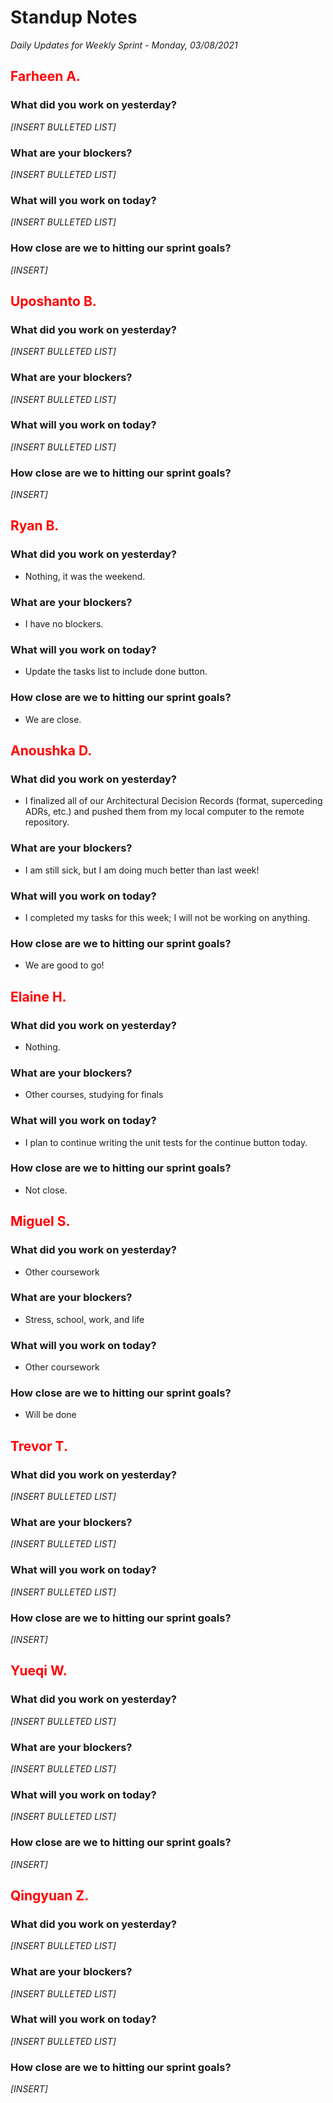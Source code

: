 # Standup Notes
*Daily Updates for Weekly Sprint - Monday, 03/08/2021*

## <span style="color: red;">Farheen A.</span> 

### What did you work on yesterday?
*[INSERT BULLETED LIST]*

### What are your blockers?
*[INSERT BULLETED LIST]*

### What will you work on today?
*[INSERT BULLETED LIST]*

### How close are we to hitting our sprint goals?
*[INSERT]*

## <span style="color: red;">Uposhanto B.</span> 

### What did you work on yesterday?
*[INSERT BULLETED LIST]*

### What are your blockers?
*[INSERT BULLETED LIST]*

### What will you work on today?
*[INSERT BULLETED LIST]*

### How close are we to hitting our sprint goals?
*[INSERT]*

## <span style="color: red;">Ryan B.</span>

### What did you work on yesterday?
- Nothing, it was the weekend.

### What are your blockers?
- I have no blockers.

### What will you work on today?
- Update the tasks list to include done button.

### How close are we to hitting our sprint goals?
- We are close.

## <span style="color: red;">Anoushka D.</span>

### What did you work on yesterday?
- I finalized all of our Architectural Decision Records (format, superceding ADRs, etc.) and pushed them from my local computer to the remote repository.

### What are your blockers?
- I am still sick, but I am doing much better than last week!

### What will you work on today?
- I completed my tasks for this week; I will not be working on anything.

### How close are we to hitting our sprint goals?
- We are good to go!

## <span style="color: red;">Elaine H.</span>

### What did you work on yesterday?
- Nothing.

### What are your blockers?
- Other courses, studying for finals

### What will you work on today?
- I plan to continue writing the unit tests for the continue button today. 

### How close are we to hitting our sprint goals?
- Not close. 

## <span style="color: red;">Miguel S.</span>

### What did you work on yesterday?
- Other coursework

### What are your blockers?
- Stress, school, work, and life

### What will you work on today?
- Other coursework

### How close are we to hitting our sprint goals?
- Will be done

## <span style="color: red;">Trevor T.</span>

### What did you work on yesterday?
*[INSERT BULLETED LIST]*

### What are your blockers?
*[INSERT BULLETED LIST]*

### What will you work on today?
*[INSERT BULLETED LIST]*

### How close are we to hitting our sprint goals?
*[INSERT]*

## <span style="color: red;">Yueqi W.</span>

### What did you work on yesterday?
*[INSERT BULLETED LIST]*

### What are your blockers?
*[INSERT BULLETED LIST]*

### What will you work on today?
*[INSERT BULLETED LIST]*

### How close are we to hitting our sprint goals?
*[INSERT]*

## <span style="color: red;">Qingyuan Z.</span>

### What did you work on yesterday?
*[INSERT BULLETED LIST]*

### What are your blockers?
*[INSERT BULLETED LIST]*

### What will you work on today?
*[INSERT BULLETED LIST]*

### How close are we to hitting our sprint goals?
*[INSERT]*
